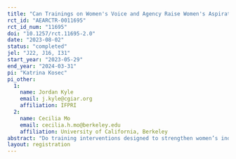 ```yaml
---
title: "Can Trainings on Women's Voice and Agency Raise Women's Aspirations, Entrepreneurial Activities, and Well-being? Evidence From Rural Nigeria"
rct_id: "AEARCTR-0011695"
rct_id_num: "11695"
doi: "10.1257/rct.11695-2.0"
date: "2023-08-02"
status: "completed"
jel: "J22, J16, I31"
start_year: "2023-05-29"
end_year: "2024-03-31"
pi: "Katrina Kosec"
pi_other:
  1:
    name: Jordan Kyle
    email: j.kyle@cgiar.org
    affiliation: IFPRI
  2:
    name: Cecilia Mo
    email: cecilia.h.mo@berkeley.edu
    affiliation: University of California, Berkeley
abstract: "Do training interventions designed to strengthen women’s individual and collective efficacy and political participation influence their economic behaviors and outcomes--specifically, their aspirations, entrepreneurial activities, and well-being? What, if any, additive effects do training interventions intended to improve husbands' allyship in women's empowerment and gender equality play? We will answer these questions with a randomized control trial to be implemented in 450 communities (i.e., wards) across three southwestern states of Nigeria (Ogun, Osun, and Oyo) in 2023. In both treatment and control communities, we will recruit previously unaffiliated women to join women’s action committees (WACs) to be trained by ActionAid Nigeria: 1/3 of WACs (control group) will receive basic training in civic education; 1/3 (treatment group 1) will receive civic education training in addition to intensive training in advocacy, leadership, and organizing; and 1/3 (treatment group 2) will receive the same trainings as treatment group 1 and their husbands will be invited to participate in a parallel men's training focused on men's allyship in women's empowerment and gender equality.  In addition to their effects on economic behaviors and outcomes, we will also examine potential mechanisms explaining these effects, by considering the effects of treatment on measures of women's beliefs in self- and group efficacy; women's locus of control; women's self-esteem; women's trust levels; women's perceptions of the cause of poverty; women’s own gender norms about views on appropriate roles for women; and intra-household bargaining power between husbands and wives over economic decision-making. If we secure additional funding, we will also assess whether husbands’ gender norms about appropriate roles for women; husbands’ supportive actions to facilitate women’s activities outside the home; husband's beliefs that supporting women's participation is socially normative; and recognition that men have an important role to play in supporting women's participation are mechanisms."
layout: registration
---
```


